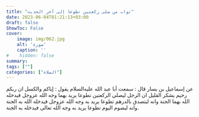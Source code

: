 ```yaml
---
title: "ثواب من صلى ركعتين تطوعا إلى آخر الحديث"
date: 2023-06-04T01:21:13+03:00
draft: false
ShowToc: False
cover:
    image: img/062.jpg
    alt: 'صورة'
    caption: ''
#    hidden: false
summary: 
tags: [""]
categories: ["الصلاة"]
---
```

عن إسماعيل بن يسار
قال : سمعت أبا عبد الله عليه‌السلام يقول : إياكم والكسل ان ربكم رحيم
يشكر القليل ان الرجل ليصلي الركعتين تطوعا يريد بهما وجه الله عزوجل
فيدخله الله بهما الجنة وانه ليتصدق بالدرهم تطوعا يريد به وجه الله
عزوجل فيدخله الله به الجنة وانه ليصوم اليوم تطوعا يريد به وجه الله
تعالى فيدخله به الجنة.

